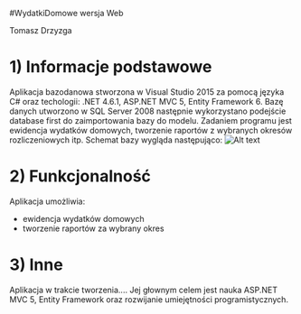 ﻿#WydatkiDomowe wersja Web

Tomasz Drzyzga
 
# 1) Informacje podstawowe
Aplikacja bazodanowa stworzona w Visual Studio 2015 za pomocą języka C# oraz techologii: .NET 4.6.1, ASP.NET MVC 5, Entity Framework 6. Bazę danych utworzono w SQL Server 2008 następnie wykorzystano podejście database first do zaimportowania bazy do modelu.
Zadaniem programu jest ewidencja wydatków domowych, tworzenie raportów z wybranych okresów rozliczeniowych itp.
Schemat bazy wygląda następująco:
![Alt text](WydatkiDomoweWeb/tree/master/WydatkiDomoweWeb.Domain/Image/HouseholdExpenses.png)
# 2) Funkcjonalność
Aplikacja umożliwia:
- ewidencja wydatków domowych
- tworzenie raportów za wybrany okres

# 3) Inne
Aplikacja w trakcie tworzenia.... Jej głownym celem jest nauka ASP.NET MVC 5, Entity Framework oraz rozwijanie umiejętności programistycznych.  



